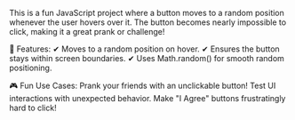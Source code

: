 This is a fun JavaScript project where a button moves to a random position whenever the user hovers over it. The button becomes nearly impossible to click, making it a great prank or challenge!

🚀 Features:
✔ Moves to a random position on hover.
✔ Ensures the button stays within screen boundaries.
✔ Uses Math.random() for smooth random positioning.

🎮 Fun Use Cases:
Prank your friends with an unclickable button!
Test UI interactions with unexpected behavior.
Make "I Agree" buttons frustratingly hard to click!
